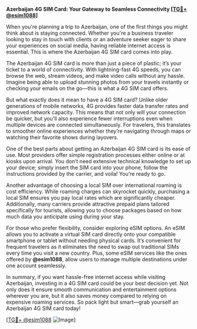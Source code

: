 **Azerbaijan 4G SIM Card: Your Gateway to Seamless Connectivity [[TG💪+ @esim1088](https://t.me/s/esim1088)]**

When you're planning a trip to Azerbaijan, one of the first things you might think about is staying connected. Whether you're a business traveler looking to stay in touch with clients or an adventure seeker eager to share your experiences on social media, having reliable internet access is essential. This is where the Azerbaijan 4G SIM card comes into play.

The Azerbaijan 4G SIM card is more than just a piece of plastic; it’s your ticket to a world of connectivity. With lightning-fast 4G speeds, you can browse the web, stream videos, and make video calls without any hassle. Imagine being able to upload stunning photos from your travels instantly or checking your emails on the go—this is what a 4G SIM card offers.

But what exactly does it mean to have a 4G SIM card? Unlike older generations of mobile networks, 4G provides faster data transfer rates and improved network capacity. This means that not only will your connection be quicker, but you'll also experience fewer interruptions even when multiple devices are connected simultaneously. For travelers, this translates to smoother online experiences whether they’re navigating through maps or watching their favorite shows during layovers.

One of the best parts about getting an Azerbaijan 4G SIM card is its ease of use. Most providers offer simple registration processes either online or at kiosks upon arrival. You don’t need extensive technical knowledge to set up your device; simply insert the SIM card into your phone, follow the instructions provided by the carrier, and voila! You’re ready to go.

Another advantage of choosing a local SIM over international roaming is cost efficiency. While roaming charges can skyrocket quickly, purchasing a local SIM ensures you pay local rates which are significantly cheaper. Additionally, many carriers provide attractive prepaid plans tailored specifically for tourists, allowing you to choose packages based on how much data you anticipate using during your stay.

For those who prefer flexibility, consider exploring eSIM options. An eSIM allows you to activate a virtual SIM card directly onto your compatible smartphone or tablet without needing physical cards. It’s convenient for frequent travelers as it eliminates the need to swap out traditional SIMs every time you visit a new country. Plus, some eSIM services like the ones offered by **@esim1088**, allow users to manage multiple destinations under one account seamlessly.

In summary, if you want hassle-free internet access while visiting Azerbaijan, investing in a 4G SIM card could be your best decision yet. Not only does it ensure smooth communication and entertainment options wherever you are, but it also saves money compared to relying on expensive roaming services. So pack light but smart—grab yourself an Azerbaijan 4G SIM card today!

[[TG💪+ @esim1088](https://t.me/s/esim1088) ![Image](https://i.postimg.cc/Y0z9fWf4/image.png)]